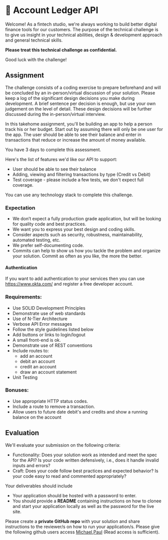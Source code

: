 # 💸 Account Ledger API

Welcome! As a fintech studio, we're always working to build better digital finance tools for our customers. The purpose of the technical challenge is to give us insight in your technical abilities, design & development approach and general technical skills.

**Please treat this technical challenge as confidential.**

Good luck with the challenge!

## Assignment

The challenge consists of a coding exercise to prepare beforehand and will be concluded by an in-person/virtual discussion of your solution. Please keep a log of the significant design decisions you make during development. A brief sentence per decision is enough, but use your own judgement on the level of detail. These design decisions will be further discussed during the in-person/virtual interview.

In this takehome assignment, you'll be building an app to help a person track his or her budget. Start out by assuming there will only be one user for the app. The user should be able to see their balance and enter in transactions that reduce or increase the amount of money available. 

You have 3 days to complete this assessment. 

Here's the list of features we'd like our API to support:

* User should be able to see their balance
* Adding, viewing and filtering transactions by type (Credit vs Debit)
* Test coverage - please include a few tests, we don't expect full coverage.

You can use any technology stack to complete this challenge.

### Expectation

* We don’t expect a fully production grade application, but will be looking for quality code and best practices.
* We want you to express your best design and coding skills.
* Consider aspects such as security, robustness, maintainability, automated testing, etc.
* We prefer self-documenting code.
* Commits can help to show us how you tackle the problem and organize your solution. Commit as often as you like, the more the better.

#### Authentication
If you want to add authentication to your services then you can use https://www.okta.com/ and register a free developer account.

### Requirements:

- Use SOLID Development Principles
- Demonstrate use of web standards
- Use of N-Tier Architecture
- Verbose API Error messages
- Follow the style guidelines listed below
- Add buttons or links to login/logout
- A small front-end is ok.
- Demonstrate use of REST conventions
- Include routes to:  
	- add an account
	- debit an account
	- credit an account
	- draw an account statement 
- Unit Testing

### Bonuses:

- Use appropriate HTTP status codes.  
- Include a route to remove a transaction.
- Allow users to future date debit's and credits and show a running balance on the account


## Evaluation

We'll evaluate your submission on the following criteria:

* Functionality: Does your solution work as intended and meet the spec for the API? Is your code written defensively, i.e., does it handle invalid inputs and errors?
* Craft: Does your code follow best practices and expected behavior? Is your code easy to read and commented appropriately?

Your deliverables should include

* Your application should be hosted with a password to enter.
* You should provide a **README** containing instructions on how to clonee and start your application locally as well as the password for the live site.

Please create a **private GitHub repo** with your solution and share instructions to the reviewer/s on how to run your application/s. Please give the following github users access [Michael](https://github.com/michaeloki),[Paul](https://github.com/Paul-Harrington) (Read access is sufficient).

